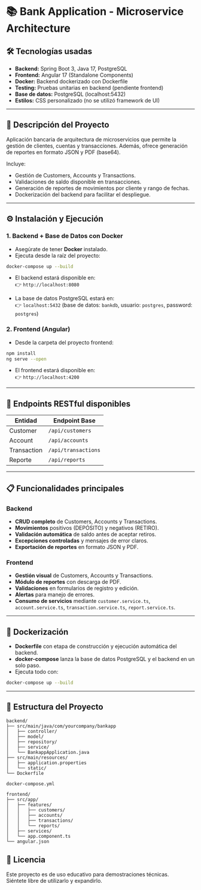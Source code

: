 # 📚 Bank Application - Microservice Architecture

## 🛠 Tecnologías usadas

- **Backend:** Spring Boot 3, Java 17, PostgreSQL
- **Frontend:** Angular 17 (Standalone Components)
- **Docker:** Backend dockerizado con Dockerfile
- **Testing:** Pruebas unitarias en backend (pendiente frontend)
- **Base de datos:** PostgreSQL (localhost:5432)
- **Estilos:** CSS personalizado (no se utilizó framework de UI)

---

## 🚀 Descripción del Proyecto

Aplicación bancaria de arquitectura de microservicios que permite la gestión de clientes, cuentas y transacciones. Además, ofrece generación de reportes en formato JSON y PDF (base64).

Incluye:

- Gestión de Customers, Accounts y Transactions.
- Validaciones de saldo disponible en transacciones.
- Generación de reportes de movimientos por cliente y rango de fechas.
- Dockerización del backend para facilitar el despliegue.

---

## ⚙️ Instalación y Ejecución

### 1. Backend + Base de Datos con Docker

- Asegúrate de tener **Docker** instalado.
- Ejecuta desde la raíz del proyecto:

```bash
docker-compose up --build
```

- El backend estará disponible en:  
  👉 `http://localhost:8080`

- La base de datos PostgreSQL estará en:  
  👉 `localhost:5432` (base de datos: `bankdb`, usuario: `postgres`, password: `postgres`)

### 2. Frontend (Angular)

- Desde la carpeta del proyecto frontend:

```bash
npm install
ng serve --open
```

- El frontend estará disponible en:  
  👉 `http://localhost:4200`

---

## 📄 Endpoints RESTful disponibles

| Entidad     | Endpoint Base       |
| ----------- | ------------------- |
| Customer    | `/api/customers`    |
| Account     | `/api/accounts`     |
| Transaction | `/api/transactions` |
| Reporte     | `/api/reports`      |

---

## 📋 Funcionalidades principales

### Backend

- **CRUD completo** de Customers, Accounts y Transactions.
- **Movimientos** positivos (DEPÓSITO) y negativos (RETIRO).
- **Validación automática** de saldo antes de aceptar retiros.
- **Excepciones controladas** y mensajes de error claros.
- **Exportación de reportes** en formato JSON y PDF.

### Frontend

- **Gestión visual** de Customers, Accounts y Transactions.
- **Módulo de reportes** con descarga de PDF.
- **Validaciones** en formularios de registro y edición.
- **Alertas** para manejo de errores.
- **Consumo de servicios** mediante `customer.service.ts`, `account.service.ts`, `transaction.service.ts`, `report.service.ts`.

---

## 🐳 Dockerización

- **Dockerfile** con etapa de construcción y ejecución automática del backend.
- **docker-compose** lanza la base de datos PostgreSQL y el backend en un solo paso.
- Ejecuta todo con:

```bash
docker-compose up --build
```

---

## 📂 Estructura del Proyecto

```
backend/
├── src/main/java/com/yourcompany/bankapp
│   ├── controller/
│   ├── model/
│   ├── repository/
│   ├── service/
│   └── BankappApplication.java
├── src/main/resources/
│   ├── application.properties
│   └── static/
└── Dockerfile

docker-compose.yml

frontend/
├── src/app/
│   ├── features/
│   │   ├── customers/
│   │   ├── accounts/
│   │   ├── transactions/
│   │   └── reports/
│   ├── services/
│   └── app.component.ts
└── angular.json
```

## 📜 Licencia

Este proyecto es de uso educativo para demostraciones técnicas.\
Siéntete libre de utilizarlo y expandirlo.

